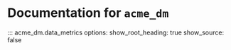 # Documentation for `acme_dm`

::: acme_dm.data_metrics
    options:
      show_root_heading: true
      show_source: false